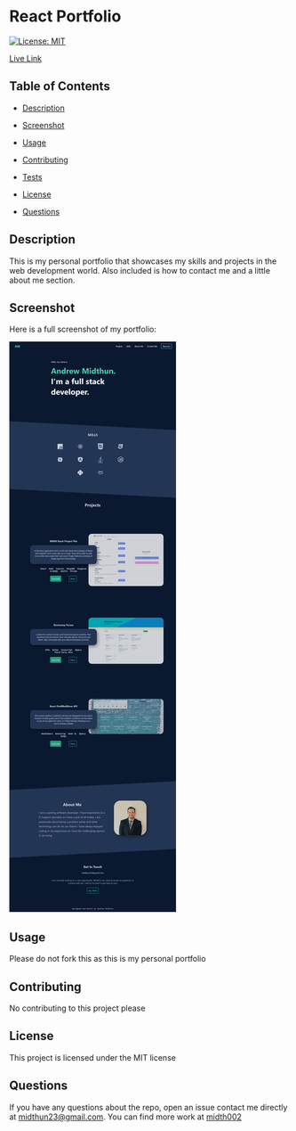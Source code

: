   # React Portfolio

   [![License: MIT](https://img.shields.io/badge/License-MIT-yellow.svg)](https://opensource.org/licenses/MIT)

   [Live Link](https://andrewmidthunportfolio.netlify.app/)
  
  ## Table of Contents 

  * [Description](#description)
  
  * [Screenshot](#screenshot)
  
  * [Usage](#usage)
  
  * [Contributing](#contributing)
  
  * [Tests](#tests)

  * [License](#license)

  * [Questions](#questions)

  ## Description

  This is my personal portfolio that showcases my skills and projects in the web development world. Also included is how to contact me and a little about me section.
  
  ## Screenshot

  Here is a full screenshot of my portfolio: 

  ![Screenshot](./public/images/full-screen-screenshot.png)

  ## Usage

  Please do not fork this as this is my personal portfolio
  
  ## Contributing

  No contributing to this project please
  
  ## License

  This project is licensed under the MIT license 

  ## Questions
  
  If you have any questions about the repo, open an issue contact me directly at [midthun23@gmail.com](mailto:midthun23@gmail.com). You can find more work at [midth002](https://github.com/midth002)

